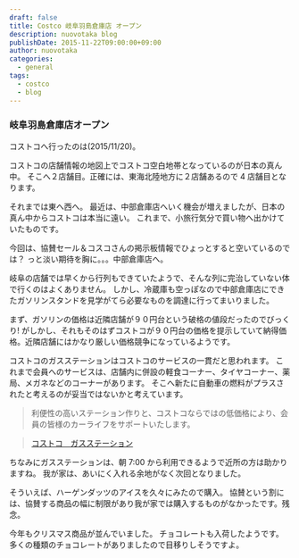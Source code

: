 ```yaml
---
draft: false
title: Costco 岐阜羽島倉庫店 オープン
description: nuovotaka blog
publishDate: 2015-11-22T09:00:00+09:00
author: nuovotaka
categories:
  - general
tags:
  - costco
  - blog
---
```


### 岐阜羽島倉庫店オープン

コストコへ行ったのは(2015/11/20)。

コストコの店舗情報の地図上でコストコ空白地帯となっているのが日本の真ん中。
そこへ２店舗目。正確には、東海北陸地方に２店舗あるので 4 店舗目となります。

それまでは東へ西へ。
最近は、中部倉庫店へいく機会が増えましたが、日本の真ん中からコストコは本当に遠い。
これまで、小旅行気分で買い物へ出かけていたものです。

今回は、協賛セール＆コスコさんの掲示板情報でひょっとすると空いているのでは？
っと淡い期待を胸に。。。中部倉庫店へ。

岐阜の店舗では早くから行列もできていたようで、そんな列に完治していない体で行くのはよくありません。
しかし、冷蔵庫も空っぽなので中部倉庫店にできたガソリンスタンドを見学がてら必要なものを調達に行ってまいりました。

まず、ガソリンの価格は近隣店舗が９０円台という破格の値段だったのでびっくり!
がしかし、それもそのはずコストコが９０円台の価格を提示していて納得価格。近隣店舗にはかなり厳しい価格競争になっているようです。

コストコのガスステーションはコストコのサービスの一貫だと思われます。
これまで会員へのサービスは、店舗内に併設の軽食コーナー、タイヤコーナー、薬局、メガネなどのコーナーがあります。
そこへ新たに自動車の燃料がプラスされたと考えるのが妥当ではないかと考えています。

> 利便性の高いステーション作りと、コストコならではの低価格により、会員の皆様のカーライフをサポートいたします。

> [コストコ　ガスステーション](http://www.costco.co.jp/p/product/gasstation)

ちなみにガスステーションは、朝 7:00 から利用できるようで近所の方は助かりますね。
我が家は、あいにく入れる余地がなく次回となりました。

そういえば、ハーゲンダッツのアイスを久々にみたので購入。
協賛という割には、協賛する商品の幅に制限があり我が家では購入するものがなかったです。残念。

今年もクリスマス商品が並んでいました。
チョコレートも入荷したようです。多くの種類のチョコレートがありましたので目移りしそうですよ。
